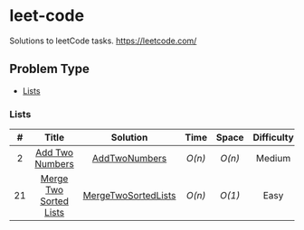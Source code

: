 # leet-code
Solutions to leetCode tasks. https://leetcode.com/

## Problem Type
* [Lists](https://github.com/smajsterek/leet-code#lists)

### Lists

| # | Title           |  Solution       |  Time           | Space           | Difficulty    |
|:-----:|:----------------:|:---------------:|:---------------:|:---------------:|:-------------:|
|2     | [Add Two Numbers](https://leetcode.com/problems/add-two-numbers/) | [AddTwoNumbers](./src/main/java/leetcode/lists/AddTwoNumbers.java) | _O(n)_       | _O(n)_          | Medium         |
|21     | [Merge Two Sorted Lists](https://leetcode.com/problems/merge-two-sorted-lists/) | [MergeTwoSortedLists](./src/main/java/leetcode/MergeTwoSortedLists.java) | _O(n)_       | _O(1)_          | Easy         |


